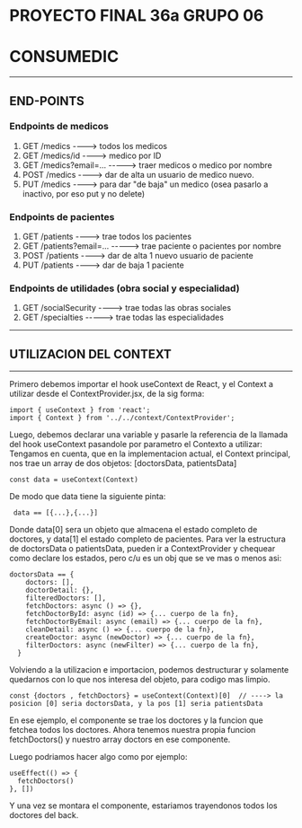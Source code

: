 # PROYECTO FINAL 36a GRUPO 06

# CONSUMEDIC

---

## END-POINTS

### Endpoints de medicos

1. GET /medics ----> todos los medicos
2. GET /medics/id ----> medico por ID
3. GET /medics?email=... -----> traer medicos o medico por nombre
4. POST /medics ----> dar de alta un usuario de medico nuevo.
5. PUT /medics ----> para dar "de baja" un medico (osea pasarlo a inactivo, por eso put y no delete)

### Endpoints de pacientes

1. GET /patients ----> trae todos los pacientes
2. GET /patients?email=... -----> trae paciente o pacientes por nombre
3. POST /patients ----> dar de alta 1 nuevo usuario de paciente
4. PUT /patients ----> dar de baja 1 paciente

### Endpoints de utilidades (obra social y especialidad)

1. GET /socialSecurity ----> trae todas las obras sociales
2. GET /specialties -----> trae todas las especialidades

---

## UTILIZACION DEL CONTEXT
---
Primero debemos importar el hook useContext de React, y el Context a utilizar desde el ContextProvider.jsx, de la sig forma:

```
import { useContext } from 'react';
import { Context } from '../../context/ContextProvider';
```

Luego, debemos declarar una variable y pasarle la referencia de la llamada del hook useContext pasandole por parametro el Contexto a utilizar:
Tengamos en cuenta, que en la implementacion actual, el Context principal, nos trae un array de dos objetos: [doctorsData, patientsData] 

```
const data = useContext(Context)
```

De modo que data tiene la siguiente pinta:

```
 data == [{...},{...}]
```

Donde data[0] sera un objeto que almacena el estado completo de doctores, y data[1] el estado completo de pacientes. 
Para ver la estructura de doctorsData o patientsData, pueden ir a ContextProvider y chequear como declare los estados, pero c/u es un obj
que se ve mas o menos asi:

```
doctorsData == {
    doctors: [],
    doctorDetail: {},
    filteredDoctors: [],
    fetchDoctors: async () => {},
    fetchDoctorById: async (id) => {... cuerpo de la fn},
    fetchDoctorByEmail: async (email) => {... cuerpo de la fn},
    cleanDetail: async () => {... cuerpo de la fn},
    createDoctor: async (newDoctor) => {... cuerpo de la fn},
    filterDoctors: async (newFilter) => {... cuerpo de la fn},
  }
```

Volviendo a la utilizacion e importacion, podemos destructurar y solamente quedarnos con lo que nos interesa del objeto, para codigo mas limpio.


```
const {doctors , fetchDoctors} = useContext(Context)[0]  // ----> la posicion [0] seria doctorsData, y la pos [1] seria patientsData
```

En ese ejemplo, el componente se trae los doctores y la funcion que fetchea todos los doctores. Ahora tenemos nuestra propia funcion fetchDoctors() y nuestro array doctors en ese componente.

Luego podriamos hacer algo como por ejemplo:

```
useEffect(() => {
  fetchDoctors()
}, [])
```

Y una vez se montara el componente, estariamos trayendonos todos los doctores del back.
